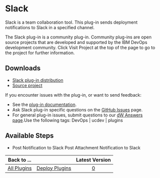 
# Slack

Slack is a team collaboration tool. This plug-in sends deployment notifications to Slack in a specified channel.

The Slack plug-in is a community plug-in. Community plug-ins are open source projects that are developed and supported by the IBM DevOps development community. Click Visit Project at the top of the page to go to the project for further information.

## Downloads

* [Slack plug-in distribution](https://github.com/UrbanCode/Slack-UCD/releases)
* [Source project](https://github.com/UrbanCode/Slack-UCD)

If you encounter issues with the plug-in, or want to send feedback:

* See the [plug-in documentation](https://github.com/UrbanCode/Slack-UCD/blob/master/doc/IBM%20UrbanCode%20Deploy%20Slack%20Plugin.odt?raw=true).
* Ask Slack plug-in specific questions on the [GitHub Issues](https://github.com/UrbanCode/Slack-UCD/issues) page.
* For general plug-in issues, submit questions to our [dW Answers page](https://community.ibm.com/community/user/wasdevops/urbancode-discussion).Use the following tags: DevOps | ucdev | plugins

## Available Steps

* Post Notification to Slack Post Attachment Notification to Slack

|Back to ...||Latest Version|
| :---: | :---: | :---: |
|[All Plugins](../../index.md)|[Deploy Plugins](../README.md)|[0]()|
